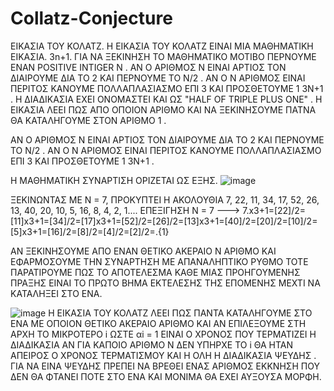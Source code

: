 # Collatz-Conjecture
ΕΙΚΑΣΙΑ ΤΟΥ ΚΟΛΑΤΖ.
  Η ΕΙΚΑΣΙΑ ΤΟΥ ΚΟΛΑΤΖ ΕΙΝΑΙ ΜΙΑ ΜΑΘΗΜΑΤΙΚΗ ΕΙΚΑΣΙΑ. 3n+1.
  ΓΙΑ ΝΑ ΞΕΚΙΝΗΣΗ ΤΟ ΜΑΘΗΜΑΤΙΚΟ ΜΟΤΙΒΟ ΠΕΡΝΟΥΜΕ ΕΝΑΝ POSITIVE INTIGER  N .
  ΑΝ Ο ΑΡΙΘΜΟΣ Ν ΕΙΝΑΙ ΑΡΤΙΟΣ ΤΟΝ ΔΙΑΙΡΟΥΜΕ ΔΙΑ ΤΟ 2 ΚΑΙ ΠΕΡΝΟΥΜΕ ΤΟ Ν/2 .
  ΑΝ Ο Ν ΑΡΙΘΜΟΣ ΕΙΝΑΙ ΠΕΡΙΤΟΣ  ΚΑΝΟΥΜΕ ΠΟΛΛΑΠΛΑΣΙΑΣΜΟ ΕΠΙ 3 ΚΑΙ ΠΡΟΣΘΕΤΟΥΜΕ 1 3Ν+1 .
  Η ΔΙΑΔΙΚΑΣΙΑ ΕΧΕΙ ΟΝΟΜΑΣΤΕΙ ΚΑΙ ΩΣ "HALF OF TRIPLE PLUS ONE" .
  Η ΕΙΚΑΣΙΑ ΛΕΕΙ ΠΩΣ ΑΠΟ ΟΠΟΙΟΝ ΑΡΙΘΜΟ ΚΑΙ ΝΑ ΞΕΚΙΝΗΣΟΥΜΕ ΠΑΤΝΑ ΘΑ ΚΑΤΑΛΗΓΟΥΜΕ ΣΤΟΝ ΑΡΙΘΜΟ 1 .
  
  ΑΝ Ο ΑΡΙΘΜΟΣ Ν ΕΙΝΑΙ ΑΡΤΙΟΣ ΤΟΝ ΔΙΑΙΡΟΥΜΕ ΔΙΑ ΤΟ 2 ΚΑΙ ΠΕΡΝΟΥΜΕ ΤΟ Ν/2 .
  ΑΝ Ο Ν ΑΡΙΘΜΟΣ ΕΙΝΑΙ ΠΕΡΙΤΟΣ  ΚΑΝΟΥΜΕ ΠΟΛΛΑΠΛΑΣΙΑΣΜΟ ΕΠΙ 3 ΚΑΙ ΠΡΟΣΘΕΤΟΥΜΕ 1 3Ν+1 .
  
  Η ΜΑΘΗΜΑΤΙΚΗ ΣΥΝΑΡΤΙΣΗ ΟΡΙΖΕΤΑΙ ΩΣ ΕΞΗΣ.
 ![image](https://user-images.githubusercontent.com/71108397/143723427-81b20392-504d-4a6e-943f-88b72fb18346.png)
 
 ΞΕΚΙΝΩΝΤΑΣ ΜΕ Ν = 7, ΠΡΟΚΥΠΤΕΙ Η ΑΚΟΛΟΥΘΙΑ 7, 22, 11, 34, 17, 52, 26, 13, 40, 20, 10, 5, 16, 8, 4, 2, 1....
 ΕΠΕΞΙΓΗΣΗ Ν = 7 --->  7.x3+1=[22]/2=[11]x3+1=[34]/2=[17]x3+1=[52]/2=[26]/2=[13]x3+1=[40]/2=[20]/2=[10]/2=[5]x3+1=[16]/2=[8]/2=[4]/2=[2]/2=.{1}
 
 ΑΝ ΞΕΚΙΝΗΣΟΥΜΕ ΑΠΟ ΕΝΑΝ ΘΕΤΙΚΟ ΑΚΕΡΑΙΟ Ν ΑΡΙΘΜΟ ΚΑΙ ΕΦΑΡΜΟΣΟΥΜΕ ΤΗΝ ΣΥΝΑΡΤΗΣΗ ΜΕ ΑΠΑΝΑΛΗΠΤΙΚΟ ΡΥΘΜΟ ΤΟΤΕ ΠΑΡΑΤΙΡΟΥΜΕ ΠΩΣ ΤΟ ΑΠΟΤΕΛΕΣΜΑ ΚΑΘΕ ΜΙΑΣ ΠΡΟΗΓΟΥΜΕΝΗΣ     ΠΡΑΞΗΣ ΕΙΝΑΙ ΤΟ ΠΡΩΤΟ ΒΗΜΑ ΕΚΤΕΛΕΣΗΣ ΤΗΣ ΕΠΟΜΕΝΗΣ ΜΕΧΤΙ ΝΑ ΚΑΤΑΛΗΞΕΙ ΣΤΟ ΕΝΑ.
 
 ![image](https://user-images.githubusercontent.com/71108397/143723793-35186526-be1d-4f10-81fa-687cd9732379.png)
 Η ΕΙΚΑΣΙΑ ΤΟΥ ΚΟΛΑΤΖ ΛΕΕΙ ΠΩΣ ΠΑΝΤΑ ΚΑΤΑΛΗΓΟΥΜΕ ΣΤΟ ΕΝΑ ΜΕ ΟΠΟΙΟΝ ΘΕΤΙΚΟ ΑΚΕΡΑΙΟ ΑΡΙΘΜΟ ΚΑΙ ΑΝ ΕΠΙΛΕΞΟΥΜΕ ΣΤΗ ΑΡΧΗ 
 ΤΟ ΜΙΚΡΟΤΕΡΟ i ΩΣΤΕ αi = 1 ΕΙΝΑΙ Ο ΧΡΟΝΟΣ ΠΟΥ ΤΕΡΜΑΤΙΖΕΙ Η ΔΙΑΔΙΚΑΣΙΑ ΑΝ ΓΙΑ ΚΑΠΟΙΟ ΑΡΙΘΜΟ Ν ΔΕΝ ΥΠΗΡΧΕ ΤΟ i ΘΑ ΗΤΑΝ ΑΠΕΙΡΟΣ Ο ΧΡΟΝΟΣ  ΤΕΡΜΑΤΙΣΜΟΥ ΚΑΙ Η ΟΛΗ
 Η ΔΙΑΔΙΚΑΣΙΑ ΨΕΥΔΗΣ .
 ΓΙΑ ΝΑ ΕΙΝΑ ΨΕΥΔΗΣ ΠΡΕΠΕΙ ΝΑ ΒΡΕΘΕΙ ΕΝΑΣ ΑΡΙΘΜΟΣ ΕΚΚΝΗΣΗ ΠΟΥ ΔΕΝ ΘΑ ΦΤΑΝΕΙ ΠΟΤΕ ΣΤΟ ΕΝΑ ΚΑΙ ΜΟΝΙΜΑ ΘΑ ΕΧΕΙ ΑΥΞΟΥΣΑ ΜΟΡΦΗ.

 
 
